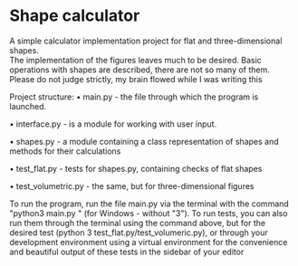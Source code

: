 # Shape calculator
A simple calculator implementation project for flat and three-dimensional shapes.  
The implementation of the figures leaves much to be desired.  Basic operations with shapes are described, there are not so many of them.
Please do not judge strictly, my brain flowed while I was writing this

Project structure:
• main.py - the file through which the program is launched.

• interface.py - is a module for working with user input.

• shapes.py - a module containing a class representation of shapes and methods for their calculations

• test_flat.py - tests for shapes.py, containing checks of flat shapes

• test_volumetric.py - the same, but for three-dimensional figures

To run the program, run the file main.py via the terminal with the command "python3 main.py " (for Windows - without "3").
To run tests, you can also run them through the terminal using the command above, but for the desired test (python 3 test_flat.py/test_volumeric.py), or through your development environment using a virtual environment for the convenience and beautiful output of these tests in the sidebar of your editor
